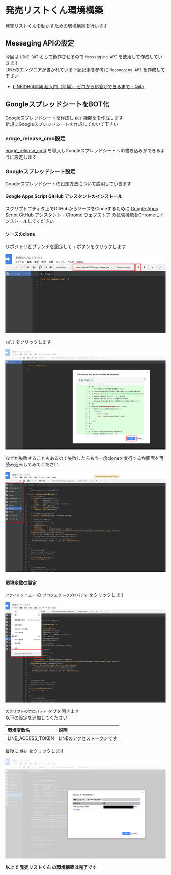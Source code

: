 # 発売リストくん環境構築

発売リストくんを動かすための環境構築を行います

## Messaging APIの設定

今回は `LINE BOT` として動作させるので `Messagging API` を使用して作成していきます  
LINEのエンジニアが書かれている下記記事を参考に `Messagging API` を作成して下さい

- [LINEのBot開発 超入門（前編） ゼロから応答ができるまで - Qiita](https://qiita.com/nkjm/items/38808bbc97d6927837cd)

## GoogleスプレッドシートをBOT化

Googleスプレッドシートを作成し `BOT` 機能をを作成します  
新規にGoogleスプレッドシートを作成しておいて下さい

### eroge_release_cmd設定

[eroge_release_cmd](https://github.com/dodonki1223/eroge_release_cmd) を導入しGoogleスプレッドシートへの書き込みができるように設定します

### Googleスプレッドシート設定

Googleスプレッドシートの設定方法について説明していきます

#### Google Apps Script GitHub アシスタントのインストール

スクリプトエディタ上でGitHubからソースをCloneするために [Google Apps Script GitHub アシスタント - Chrome ウェブストア](https://chrome.google.com/webstore/detail/google-apps-script-github/lfjcgcmkmjjlieihflfhjopckgpelofo?hl=ja) の拡張機能をChromeにインストールしてください  

#### ソースのclone

リポジトリとブランチを設定して `↓` ボタンをクリックします

![00_clone_source](https://raw.githubusercontent.com/dodonki1223/image_garage/master/eroge_release_gas/release_list_line_bot/line_bot_construction/00_clone_source.png)

`pull` をクリックします

![01_clone_source_pull](https://raw.githubusercontent.com/dodonki1223/image_garage/master/eroge_release_gas/release_list_line_bot/line_bot_construction/01_clone_source_pull.png)

なぜか失敗することもあるので失敗したらもう一度cloneを実行するか画面を再読み込みしてみてください

![02_complete_clone_source](https://raw.githubusercontent.com/dodonki1223/image_garage/master/eroge_release_gas/release_list_line_bot/line_bot_construction/02_complete_clone_source.png)

#### 環境変数の設定

`ファイルメニュー` の `プロジェクトのプロパティ` をクリックします

![03_project_property](https://raw.githubusercontent.com/dodonki1223/image_garage/master/eroge_release_gas/release_list_line_bot/line_bot_construction/03_project_property.png)

`スクリプトのプロパティ` タブを開きます  
以下の設定を追加してください

| 環境変数名         | 説明                       |
|:-------------------|:---------------------------|
| LINE_ACCESS_TOKEN  | LINEのアクセストークンです |

最後に `保存` をクリックします

![04_environment_variables](https://raw.githubusercontent.com/dodonki1223/image_garage/master/eroge_release_gas/release_list_line_bot/line_bot_construction/04_environment_variables.png)

**以上で 発売リストくん の環境構築は完了です**
